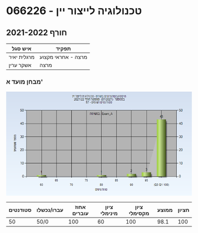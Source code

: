# 066226 - טכנולוגיה לייצור יין

## חורף 2021-2022

| איש סגל | תפקיד |
| ---- | ---- |
| מרגלית יאיר | מרצה - אחראי מקצוע |
| אשקר ערין | מרצה |

### מבחן מועד א'

![202101 Exam_A](202101/Exam_A.png)

| סטודנטים | עברו/נכשלו | אחוז עוברים | ציון מינימלי | ציון מקסימלי | ממוצע | חציון |
| ---- | ---- | ---- | ---- | ---- | ---- | ---- |
| 50 | 50/0 | 100 | 60 | 100 | 98.1 | 100 |

